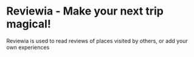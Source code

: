 # Reviewia - Make your next trip magical!
Reviewia is used to read reviews of places visited by others, or add your own experiences
